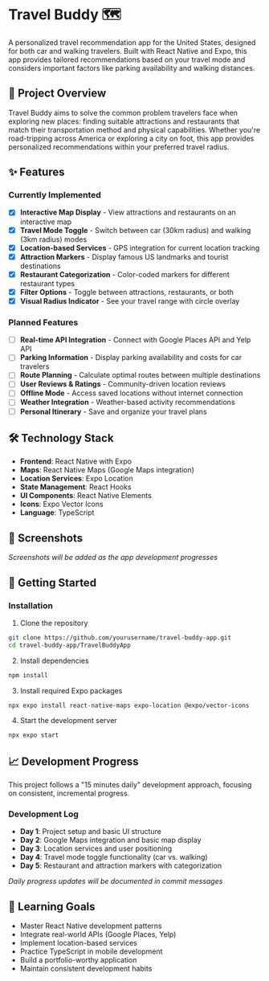 # Travel Buddy 🗺️

A personalized travel recommendation app for the United States, designed for both car and walking travelers. Built with React Native and Expo, this app provides tailored recommendations based on your travel mode and considers important factors like parking availability and walking distances.

## 🚀 Project Overview

Travel Buddy aims to solve the common problem travelers face when exploring new places: finding suitable attractions and restaurants that match their transportation method and physical capabilities. Whether you're road-tripping across America or exploring a city on foot, this app provides personalized recommendations within your preferred travel radius.

## ✨ Features

### Currently Implemented
- [x] **Interactive Map Display** - View attractions and restaurants on an interactive map
- [x] **Travel Mode Toggle** - Switch between car (30km radius) and walking (3km radius) modes
- [x] **Location-based Services** - GPS integration for current location tracking
- [x] **Attraction Markers** - Display famous US landmarks and tourist destinations
- [x] **Restaurant Categorization** - Color-coded markers for different restaurant types
- [x] **Filter Options** - Toggle between attractions, restaurants, or both
- [x] **Visual Radius Indicator** - See your travel range with circle overlay

### Planned Features
- [ ] **Real-time API Integration** - Connect with Google Places API and Yelp API
- [ ] **Parking Information** - Display parking availability and costs for car travelers
- [ ] **Route Planning** - Calculate optimal routes between multiple destinations
- [ ] **User Reviews & Ratings** - Community-driven location reviews
- [ ] **Offline Mode** - Access saved locations without internet connection
- [ ] **Weather Integration** - Weather-based activity recommendations
- [ ] **Personal Itinerary** - Save and organize your travel plans

## 🛠️ Technology Stack

- **Frontend**: React Native with Expo
- **Maps**: React Native Maps (Google Maps integration)
- **Location Services**: Expo Location
- **State Management**: React Hooks
- **UI Components**: React Native Elements
- **Icons**: Expo Vector Icons
- **Language**: TypeScript

## 📱 Screenshots

*Screenshots will be added as the app development progresses*

## 🚀 Getting Started

### Installation

1. Clone the repository
```bash
git clone https://github.com/yourusername/travel-buddy-app.git
cd travel-buddy-app/TravelBuddyApp
```

2. Install dependencies
```bash
npm install
```

3. Install required Expo packages
```bash
npx expo install react-native-maps expo-location @expo/vector-icons
```

4. Start the development server
```bash
npx expo start
```

## 📈 Development Progress

This project follows a "15 minutes daily" development approach, focusing on consistent, incremental progress.

### Development Log
- **Day 1**: Project setup and basic UI structure
- **Day 2**: Google Maps integration and basic map display
- **Day 3**: Location services and user positioning
- **Day 4**: Travel mode toggle functionality (car vs. walking)
- **Day 5**: Restaurant and attraction markers with categorization

*Daily progress updates will be documented in commit messages*

## 🎯 Learning Goals

- Master React Native development patterns
- Integrate real-world APIs (Google Places, Yelp)
- Implement location-based services
- Practice TypeScript in mobile development
- Build a portfolio-worthy application
- Maintain consistent development habits
